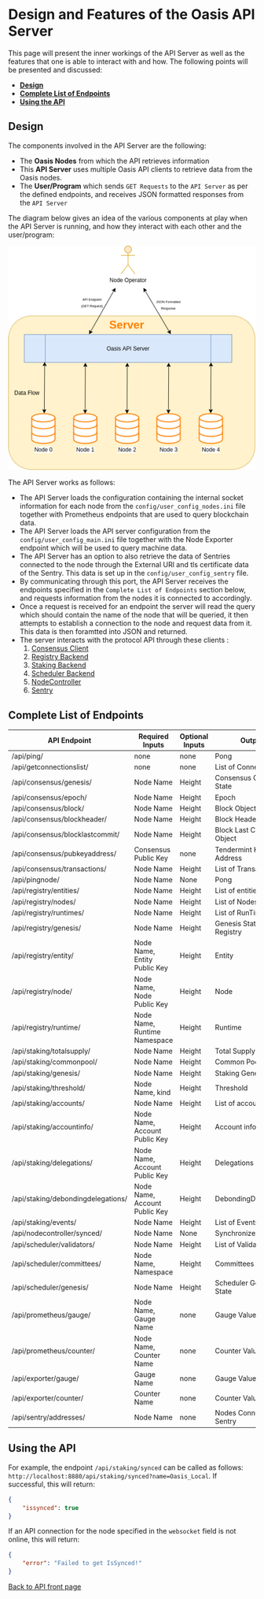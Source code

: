 # Design and Features of the Oasis API Server

This page will present the inner workings of the API Server as well as the features that one is able to interact with and how. The following points will be presented and discussed:

- [**Design**](#design)
- [**Complete List of Endpoints**](#complete-list-of-endpoints)
- [**Using the API**](#using-the-api)

## Design

The components involved in the API Server are the following:
- The **Oasis Nodes** from which the API retrieves information
- This **API Server** uses multiple Oasis API clients to retrieve data from the Oasis nodes.
- The **User/Program** which sends `GET Requests` to the `API Server` as per the defined endpoints, and receives JSON formatted responses from the `API Server`

The diagram below gives an idea of the various components at play when the API Server is running, and how they interact with each other and the user/program:

<img src="SERVER.png" alt="design"/>

The API Server works as follows:
- The API Server loads the configuration containing the internal socket information for each node from the `config/user_config_nodes.ini` file together with Prometheus endpoints that are used to query blockchain data.
- The API Server loads the API server configuration from the `config/user_config_main.ini` file together with the Node Exporter endpoint which will be used to query machine data.
- The API Server has an option to also retrieve the data of Sentries connected to the node through the External URl and tls certificate data of the Sentry. This data is set up in the `config/user_config_sentry` file.
- By communicating through this port, the API Server receives the endpoints specified in the `Complete List of Endpoints` section below, and requests information from the nodes it is connected to accordingly.
- Once a request is received for an endpoint the server will read the query which should contain the name of the node that will be queried, it then attempts to establish a connection to the node and request data from it. This data is then foramtted into JSON and returned.
- The server interacts with the protocol API through these clients :
    1. [Consensus Client](https://godoc.org/github.com/oasislabs/oasis-core/go/consensus/api#ClientBackend)
    2. [Registry Backend](https://godoc.org/github.com/oasislabs/oasis-core/go/registry/api#Backend)
    3. [Staking Backend](https://godoc.org/github.com/oasislabs/oasis-core/go/staking/api#Backend)
    4. [Scheduler Backend](https://godoc.org/github.com/oasislabs/oasis-core/go/scheduler/api#Backend)
    5. [NodeController](https://godoc.org/github.com/oasislabs/oasis-core/go/control/api#NodeController)
    6. [Sentry](https://godoc.org/github.com/oasislabs/oasis-core/go/sentry/api#Backend)

## Complete List of Endpoints
| API Endpoint                     | Required Inputs                 | Optional Inputs | Output                    | Description                                                                         |
|----------------------------------|---------------------------------|-----------------|---------------------------|-------------------------------------------------------------------------------------|
| /api/ping/                            | none                            | none            | Pong                      | 
| /api/getconnectionslist/              | none                            | none            | List of Connections       |
| /api/consensus/genesis/               | Node Name                       | Height          | Consensus Genesis State   | 
| /api/consensus/epoch/                 | Node Name                       | Height          | Epoch                     | 
| /api/consensus/block/                 | Node Name                       | Height          | Block Object              | 
| /api/consensus/blockheader/           | Node Name                       | Height          | Block Header Object       | 
| /api/consensus/blocklastcommit/       | Node Name                       | Height          | Block Last Commit Object  |
| /api/consensus/pubkeyaddress/         | Consensus Public Key            | none            | Tendermint Key Address    |
| /api/consensus/transactions/          | Node Name                       | Height          | List of Transactions      | 
| /api/pingnode/                        | Node Name                       | None            | Pong                      | 
| /api/registry/entities/               | Node Name                       | Height          | List of entities          | 
| /api/registry/nodes/                  | Node Name                       | Height          | List of Nodes             | 
| /api/registry/runtimes/               | Node Name                       | Height          | List of RunTimes          | 
| /api/registry/genesis/                | Node Name                       | Height          | Genesis State of Registry | 
| /api/registry/entity/                 | Node Name, Entity Public Key    | Height          | Entity                    | 
| /api/registry/node/                   | Node Name, Node Public Key      | Height          | Node                      | 
| /api/registry/runtime/                | Node Name, Runtime Namespace    | Height          | Runtime                   | 
| /api/staking/totalsupply/             | Node Name                       | Height          | Total Supply              | 
| /api/staking/commonpool/              | Node Name                       | Height          | Common Pool               | 
| /api/staking/genesis/                 | Node Name                       | Height          | Staking Genesis State     | 
| /api/staking/threshold/               | Node Name, kind                 | Height          | Threshold                 | 
| /api/staking/accounts/                | Node Name                       | Height          | List of accounts          |
| /api/staking/accountinfo/             | Node Name, Account Public Key   | Height          | Account information       | 
| /api/staking/delegations/             | Node Name, Account Public Key   | Height          | Delegations               | 
| /api/staking/debondingdelegations/    | Node Name, Account Public Key   | Height          | DebondingDelegations      |
| /api/staking/events/                  | Node Name                       | Height          | List of Events            |
| /api/nodecontroller/synced/           | Node Name                       | None            | Synchronized State        | 
| /api/scheduler/validators/            | Node Name                       | Height          | List of Validators        | 
| /api/scheduler/committees/            | Node Name, Namespace            | Height          | Committees                | 
| /api/scheduler/genesis/               | Node Name                       | Height          | Scheduler Genesis State   | 
| /api/prometheus/gauge/                | Node Name, Gauge Name           | none            | Gauge Value               | 
| /api/prometheus/counter/              | Node Name, Counter Name         | none            | Counter Value             | 
| /api/exporter/gauge/                  | Gauge Name                      | none            | Gauge Value               | 
| /api/exporter/counter/                | Counter Name                    | none            | Counter Value             | 
| /api/sentry/addresses/                | Node Name                       | none            | Nodes Connected to Sentry |

## Using the API

For example, the endpoint `/api/staking/synced` can be called as follows: `http://localhost:8880/api/staking/synced?name=Oasis_Local`.
If successful, this will return:
```json
{
    "issynced": true
}
```

If an API connection for the node specified in the `websocket` field is not online, this will return:
```json
{
    "error": "Failed to get IsSynced!"
}
```

[Back to API front page](../README.md)
